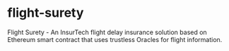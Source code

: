 # flight-surety
Flight Surety - An InsurTech flight delay insurance solution based on Ethereum smart contract that uses trustless Oracles for flight information. 
